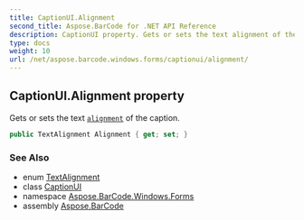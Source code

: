 ```yaml
---
title: CaptionUI.Alignment
second_title: Aspose.BarCode for .NET API Reference
description: CaptionUI property. Gets or sets the text alignment of the caption
type: docs
weight: 10
url: /net/aspose.barcode.windows.forms/captionui/alignment/
---
```

## CaptionUI.Alignment property

Gets or sets the text [`alignment`](../../../aspose.barcode.generation/textalignment/) of the caption.

```csharp
public TextAlignment Alignment { get; set; }
```

### See Also

* enum [TextAlignment](../../../aspose.barcode.generation/textalignment/)
* class [CaptionUI](../)
* namespace [Aspose.BarCode.Windows.Forms](../../../aspose.barcode.windows.forms/)
* assembly [Aspose.BarCode](../../../)


